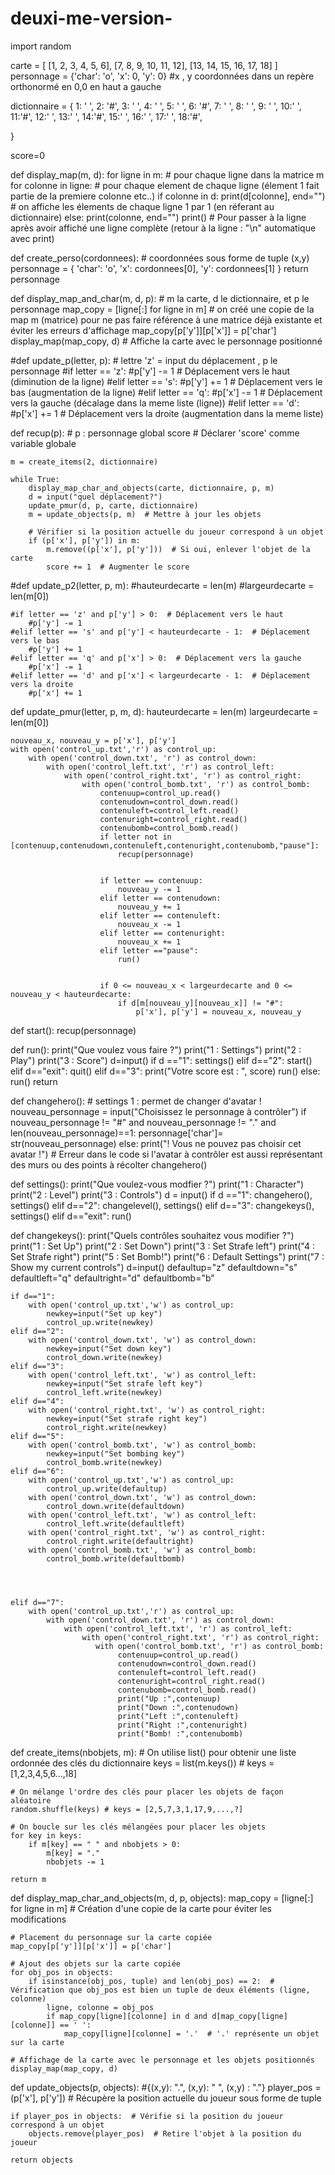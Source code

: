 # deuxi-me-version-
import random

carte = [
    [1, 2, 3, 4, 5, 6],
    [7, 8, 9, 10, 11, 12],
    [13, 14, 15, 16, 17, 18]
]
personnage = {'char': 'o', 'x': 0, 'y': 0}          #x , y coordonnées dans un repère orthonormé en 0,0 en haut a gauche

dictionnaire = {
    1: ' ',
    2: '#',
    3: ' ',
    4: ' ',
    5: ' ',
    6: '#',
    7: ' ',
    8: ' ',
    9: ' ',
    10:' ',
    11:'#',
    12:' ',
    13:' ',
    14:'#',
    15:' ',
    16:' ',
    17:' ',
    18:'#',
    
}

score=0


def display_map(m, d):
    for ligne in m: #  pour chaque ligne dans la matrice m
        for colonne in ligne: # pour chaque element de chaque ligne (élement 1 fait partie de la premiere colonne etc..)
            if colonne in d: 
                print(d[colonne], end="") # on affiche les élements de chaque ligne 1 par 1 (en réferant au dictionnaire)
            else:
                print(colonne, end="") 
        print()  # Pour passer à la ligne après avoir affiché une ligne complète (retour à la ligne : "\n" automatique avec print)









def create_perso(cordonnees): # coordonnées sous forme de tuple (x,y)
    personnage = {
        'char': 'o',
        'x': cordonnees[0],
        'y': cordonnees[1]
    }
    return personnage

def display_map_and_char(m, d, p): # m la carte, d le dictionnaire, et p le personnage
    map_copy = [ligne[:] for ligne in m] # on créé une copie de la map m (matrice) pour ne pas faire référence à une matrice déjà existante et éviter les erreurs d'affichage
    map_copy[p['y']][p['x']] = p['char']
    display_map(map_copy, d)  # Affiche la carte avec le personnage positionné
   
#def update_p(letter, p): # lettre 'z' = input du déplacement , p le personnage
    #if letter == 'z':
        #p['y'] -= 1  # Déplacement vers le haut (diminution de la ligne)
    #elif letter == 's':
        #p['y'] += 1  # Déplacement vers le bas (augmentation de la ligne)
    #elif letter == 'q':
        #p['x'] -= 1  # Déplacement vers la gauche (décalage dans la meme liste (ligne))
    #elif letter == 'd':
        #p['x'] += 1  # Déplacement vers la droite (augmentation dans la meme liste)

    
def recup(p): # p : personnage
    global score  # Déclarer 'score' comme variable globale

    m = create_items(2, dictionnaire)

    while True:
        display_map_char_and_objects(carte, dictionnaire, p, m)
        d = input("quel déplacement?")
        update_pmur(d, p, carte, dictionnaire)
        m = update_objects(p, m)  # Mettre à jour les objets

        # Vérifier si la position actuelle du joueur correspond à un objet
        if (p['x'], p['y']) in m:
            m.remove((p['x'], p['y']))  # Si oui, enlever l'objet de la carte
            score += 1  # Augmenter le score
        
        

        
    
#def update_p2(letter, p, m):
    #hauteurdecarte = len(m)
    #largeurdecarte = len(m[0])

    #if letter == 'z' and p['y'] > 0:  # Déplacement vers le haut
        #p['y'] -= 1
    #elif letter == 's' and p['y'] < hauteurdecarte - 1:  # Déplacement vers le bas
        #p['y'] += 1
    #elif letter == 'q' and p['x'] > 0:  # Déplacement vers la gauche
        #p['x'] -= 1
    #elif letter == 'd' and p['x'] < largeurdecarte - 1:  # Déplacement vers la droite
        #p['x'] += 1
        
        
        
def update_pmur(letter, p, m, d):
    hauteurdecarte = len(m)
    largeurdecarte = len(m[0])

    nouveau_x, nouveau_y = p['x'], p['y']
    with open('control_up.txt','r') as control_up:
        with open('control_down.txt', 'r') as control_down:
            with open('control_left.txt', 'r') as control_left:
                with open('control_right.txt', 'r') as control_right:
                    with open('control_bomb.txt', 'r') as control_bomb:
                        contenuup=control_up.read()
                        contenudown=control_down.read()
                        contenuleft=control_left.read()
                        contenuright=control_right.read()
                        contenubomb=control_bomb.read()
                        if letter not in [contenuup,contenudown,contenuleft,contenuright,contenubomb,"pause"]:
                            recup(personnage)
        

                        if letter == contenuup:
                            nouveau_y -= 1
                        elif letter == contenudown:
                            nouveau_y += 1
                        elif letter == contenuleft:
                            nouveau_x -= 1
                        elif letter == contenuright:
                            nouveau_x += 1
                        elif letter =="pause":
                            run()
    
    
                        if 0 <= nouveau_x < largeurdecarte and 0 <= nouveau_y < hauteurdecarte:
                            if d[m[nouveau_y][nouveau_x]] != "#":
                                p['x'], p['y'] = nouveau_x, nouveau_y

     
        
        
def start():
    recup(personnage)
    
def run():
    print("Que voulez vous faire ?")
    print("1 : Settings")
    print("2 : Play")
    print("3 : Score")
    d=input()
    if d =="1":
        settings()
    elif d=="2":
        start()
    elif d=="exit":
        quit()
    elif d=="3":
        print("Votre score est : ", score)
        run()
    else:
        run()
    return


def changehero(): # settings 1 : permet de changer d'avatar !
    nouveau_personnage = input("Choisissez le personnage à contrôler")
    if nouveau_personnage != "#" and nouveau_personnage != "." and len(nouveau_personnage)==1:
        personnage['char']= str(nouveau_personnage)
    else:
        print("!  Vous ne pouvez pas choisir cet avatar  !") # Erreur dans le code si l'avatar à contrôler est aussi représentant des murs ou des points à récolter 
        changehero()

def settings():
    print("Que voulez-vous modfier ?")
    print("1 : Character")
    print("2 : Level")
    print("3 : Controls")
    d = input()
    if d =="1": changehero(), settings()
    elif d=="2": changelevel(), settings()
    elif d=="3": changekeys(), settings()
    elif d=="exit": run()
        
def changekeys():
    print("Quels contrôles souhaitez vous modifier ?")
    print("1 : Set Up")
    print("2 : Set Down")
    print("3 : Set Strafe left")
    print("4 : Set Strafe right")
    print("5 : Set Bomb!")
    print("6 : Default Settings")
    print("7 : Show my current controls")
    d=input()
    defaultup="z"
    defaultdown="s"
    defaultleft="q"
    defaultright="d"
    defaultbomb="b"
        
    if d=="1":
        with open('control_up.txt','w') as control_up:
            newkey=input("Set up key")
            control_up.write(newkey)
    elif d=="2":
        with open('control_down.txt', 'w') as control_down:
            newkey=input("Set down key")
            control_down.write(newkey)
    elif d=="3":
        with open('control_left.txt', 'w') as control_left:
            newkey=input("Set strafe left key")
            control_left.write(newkey)
    elif d=="4":
        with open('control_right.txt', 'w') as control_right:
            newkey=input("Set strafe right key")
            control_right.write(newkey)
    elif d=="5":
        with open('control_bomb.txt', 'w') as control_bomb:
            newkey=input("Set bombing key")
            control_bomb.write(newkey)
    elif d=="6":
        with open('control_up.txt','w') as control_up:
            control_up.write(defaultup)
        with open('control_down.txt', 'w') as control_down:
            control_down.write(defaultdown)
        with open('control_left.txt', 'w') as control_left:
            control_left.write(defaultleft)
        with open('control_right.txt', 'w') as control_right:
            control_right.write(defaultright)
        with open('control_bomb.txt', 'w') as control_bomb:
            control_bomb.write(defaultbomb)
            
        
        
        
    elif d=="7":
        with open('control_up.txt','r') as control_up:
            with open('control_down.txt', 'r') as control_down:
                with open('control_left.txt', 'r') as control_left:
                    with open('control_right.txt', 'r') as control_right:
                       with open('control_bomb.txt', 'r') as control_bomb:
                            contenuup=control_up.read()
                            contenudown=control_down.read()
                            contenuleft=control_left.read()
                            contenuright=control_right.read()
                            contenubomb=control_bomb.read()
                            print("Up :",contenuup)
                            print("Down :",contenudown)
                            print("Left :",contenuleft)
                            print("Right :",contenuright)
                            print("Bomb! :",contenubomb)
        
        
                    
def create_items(nbobjets, m):
    # On utilise list() pour obtenir une liste ordonnée des clés du dictionnaire
    keys = list(m.keys()) # keys = [1,2,3,4,5,6...,18]

    # On mélange l'ordre des clés pour placer les objets de façon aléatoire
    random.shuffle(keys) # keys = [2,5,7,3,1,17,9,...,?]

    # On boucle sur les clés mélangées pour placer les objets
    for key in keys:
        if m[key] == " " and nbobjets > 0:
            m[key] = "."
            nbobjets -= 1

    return m


def display_map_char_and_objects(m, d, p, objects):
    map_copy = [ligne[:] for ligne in m]  # Création d'une copie de la carte pour éviter les modifications

    # Placement du personnage sur la carte copiée 
    map_copy[p['y']][p['x']] = p['char'] 

    # Ajout des objets sur la carte copiée
    for obj_pos in objects:
        if isinstance(obj_pos, tuple) and len(obj_pos) == 2:  # Vérification que obj_pos est bien un tuple de deux éléments (ligne, colonne)
            ligne, colonne = obj_pos
            if map_copy[ligne][colonne] in d and d[map_copy[ligne][colonne]] == ' ':
                map_copy[ligne][colonne] = '.'  # '.' représente un objet sur la carte

    # Affichage de la carte avec le personnage et les objets positionnés
    display_map(map_copy, d)
    
def update_objects(p, objects): #{(x,y): ".", (x,y): " ", (x,y) : "."}
    player_pos = (p['x'], p['y'])  # Récupère la position actuelle du joueur sous forme de tuple

    if player_pos in objects:  # Vérifie si la position du joueur correspond à un objet
        objects.remove(player_pos)  # Retire l'objet à la position du joueur

    return objects
    
    

    
    
                
                    
